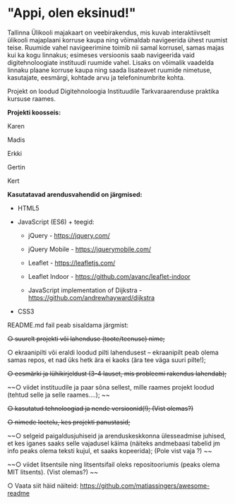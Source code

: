 # "Appi, olen eksinud!"

Tallinna Ülikooli majakaart on veebirakendus, mis kuvab interaktiivselt ülikooli majaplaani korruse kaupa ning võimaldab navigeerida ühest ruumist teise. Ruumide vahel navigeerimine toimib nii samal korrusel, samas majas kui ka kogu linnakus; esimeses versioonis saab navigeerida vaid digitehnoloogiate instituudi ruumide vahel. Lisaks on võimalik vaadelda linnaku plaane korruse kaupa ning saada lisateavet ruumide nimetuse, kasutajate, eesmärgi, kohtade arvu ja telefoninumbrite kohta.

Projekt on loodud Digitehnoloogia Instituudile Tarkvaraarenduse praktika kursuse raames.

**Projekti koosseis:**

Karen

Madis

Erkki

Gertin

Kert

**Kasutatavad arendusvahendid on järgmised:**

* HTML5

* JavaScript (ES6) + teegid:

  * jQuery - https://jquery.com/ 
  
  * jQuery Mobile - https://jquerymobile.com/
  
  * Leaflet - https://leafletjs.com/
  
  * Leaflet Indoor - https://github.com/avanc/leaflet-indoor
  
  * JavaScript implementation of Dijkstra - https://github.com/andrewhayward/dijkstra
  
* CSS3

README.md fail peab sisaldama järgmist:

~~○ suurelt projekti või lahenduse (toote/teenuse) nime;~~

○ ekraanipilti või eraldi loodud pilti lahendusest – ekraanipilt peab olema samas repos, et nad üks hetk ära
ei kaoks (ära tee väga suuri pilte!);

~~○ eesmärki ja lühikirjeldust (3-4 lauset, mis probleemi rakendus lahendab);~~

~~○ viidet instituudile ja paar sõna sellest, mille raames projekt loodud (tehtud selle ja selle raames....); ~~

~~○ kasutatud tehnoloogiad ja nende versioonid(!); (Vist olemas?)~~

~~○ nimede loetelu, kes projekti panustasid;~~

~~○ selgeid paigaldusjuhiseid ja arenduskeskkonna ülesseadmise juhised, et kes iganes saaks selle vajadusel
käima (näiteks andmebaasi tabelid jm info peaks olema teksti kujul, et saaks kopeerida); (Pole vist vaja ?) ~~

~~○ viidet litsentsile ning litsentsifail oleks repositooriumis (peaks olema MIT litsents). (Vist olemas?) ~~

○ Vaata siit häid näiteid: https://github.com/matiassingers/awesome-readme
